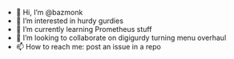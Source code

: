 - 👋 Hi, I’m @bazmonk
- 👀 I’m interested in hurdy gurdies
- 🌱 I’m currently learning Prometheus stuff
- 💞️ I’m looking to collaborate on digigurdy turning menu overhaul
- 📫 How to reach me: post an issue in a repo

<!---
bazmonk/bazmonk is a ✨ special ✨ repository because its `README.md` (this file) appears on your GitHub profile.
You can click the Preview link to take a look at your changes.
--->
